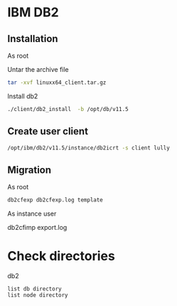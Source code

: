 # IBM DB2

## Installation
As root

Untar the archive file
```bash
tar -xvf linuxx64_client.tar.gz
```

Install db2
```bash
./client/db2_install  -b /opt/db/v11.5
```

## Create user client
```bash
/opt/ibm/db2/v11.5/instance/db2icrt -s client lully
```

## Migration
As root

```bash
db2cfexp db2cfexp.log template
```

As instance user

db2cfimp export.log

# Check directories
db2 

```
list db directory
list node directory
```
